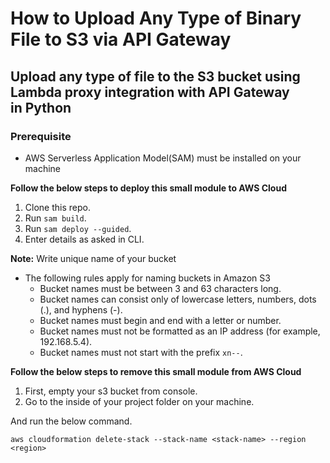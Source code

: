 # How to Upload Any Type of Binary File to S3 via API Gateway

## Upload any type of file to the S3 bucket using Lambda proxy integration with API Gateway in Python


### Prerequisite
- AWS Serverless Application Model(SAM) must be installed on your machine

**Follow the below steps to deploy this small module to AWS Cloud** 

1. Clone this repo.
2. Run `sam build`.
3. Run `sam deploy --guided`. 
4. Enter details as asked in CLI.

**Note:** Write unique name of your bucket
  * The following rules apply for naming buckets in Amazon S3
      - Bucket names must be between 3 and 63 characters long.
      - Bucket names can consist only of lowercase letters, numbers, dots (.), and hyphens (-). 
      - Bucket names must begin and end with a letter or number.
      - Bucket names must not be formatted as an IP address (for example, 192.168.5.4). 
      - Bucket names must not start with the prefix `xn--`.

**Follow the below steps to remove this small module from AWS Cloud** 

1. First, empty your s3 bucket from console.
2. Go to the inside of your project folder on your machine.

And run the below command.
```
aws cloudformation delete-stack --stack-name <stack-name> --region <region>
```
